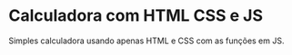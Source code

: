 <h1>Calculadora com HTML CSS e JS</h1>

Simples calculadora usando apenas HTML e CSS com as funções em JS.